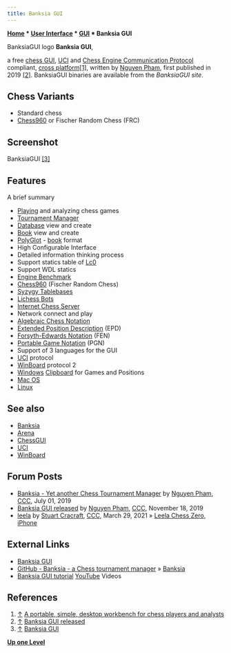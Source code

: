 ```yaml
---
title: Banksia GUI
---
```

**[Home](Home "Home") * [User Interface](User_Interface "User Interface") * [GUI](GUI "GUI") * Banksia GUI**

[](https://banksiagui.com/) BanksiaGUI logo
**Banksia GUI**,

a free [chess GUI](GUI "GUI"), [UCI](UCI "UCI") and [Chess Engine Communication Protocol](Chess_Engine_Communication_Protocol "Chess Engine Communication Protocol") compliant, [cross platform](https://en.wikipedia.org/wiki/Cross-platform)<a id="cite-note-1" href="#cite-ref-1">[1]</a>, written by [Nguyen Pham](Pham_Hong_Nguyen "Pham Hong Nguyen"), first published in 2019 <a id="cite-note-2" href="#cite-ref-2">[2]</a>.
BanksiaGUI binaries are available from the *BanksiaGUI site*.

## Chess Variants

- Standard chess
- [Chess960](Chess960 "Chess960") or Fischer Random Chess (FRC)

## Screenshot

[](https://banksiagui.com/)
BanksiaGUI <a id="cite-note-3" href="#cite-ref-3">[3]</a>

## Features

A brief summary

- [Playing](Chess_Game "Chess Game") and analyzing chess games
- [Tournament Manager](Tournament_Manager "Tournament Manager")
- [Database](Databases "Databases") view and create
- [Book](Opening_Book "Opening Book") view and create
- [PolyGlot](PolyGlot "PolyGlot") - [book](Opening_Book "Opening Book") format
- High Configurable Interface
- Detailed information thinking process
- Support statics table of [Lc0](Leela_Chess_Zero#Lc0 "Leela Chess Zero")
- Support WDL statics
- [Engine Benchmark](index.php?title=Engine_Benchmark&action=edit&redlink=1 "Engine Benchmark (page does not exist)")
- [Chess960](Chess960 "Chess960") (Fischer Random Chess)
- [Syzygy Tablebases](Syzygy_Bases "Syzygy Bases")
- [Lichess Bots](index.php?title=Lichess_Bots&action=edit&redlink=1 "Lichess Bots (page does not exist)")
- [Internet Chess Server](Chess_Server "Chess Server")
- Network connect and play
- [Algebraic Chess Notation](Algebraic_Chess_Notation "Algebraic Chess Notation")
- [Extended Position Description](Extended_Position_Description "Extended Position Description") (EPD)
- [Forsyth-Edwards Notation](Forsyth-Edwards_Notation "Forsyth-Edwards Notation") (FEN)
- [Portable Game Notation](Portable_Game_Notation "Portable Game Notation") (PGN)
- Support of 3 languages for the GUI
- [UCI](UCI "UCI") protocol
- [WinBoard](WinBoard "WinBoard") protocol 2
- [Windows](Windows "Windows") [Clipboard](https://en.wikipedia.org/wiki/Clipboard_%28software%29) for Games and Positions
- [Mac OS](Mac_OS "Mac OS")
- [Linux](Linux "Linux")

## See also

- [Banksia](Banksia "Banksia")
- [Arena](Arena "Arena")
- [ChessGUI](ChessGUI "ChessGUI")
- [UCI](UCI "UCI")
- [WinBoard](WinBoard "WinBoard")

## Forum Posts

- [Banksia - Yet another Chess Tournament Manager](http://talkchess.com/forum3/viewtopic.php?f=7&t=71157&hilit=banksia) by [Nguyen Pham](Pham_Hong_Nguyen "Pham Hong Nguyen"), [CCC](CCC "CCC"), July 01, 2019
- [Banksia GUI released](http://talkchess.com/forum3/viewtopic.php?f=2&t=72350) by [Nguyen Pham](Pham_Hong_Nguyen "Pham Hong Nguyen"), [CCC](CCC "CCC"), November 18, 2019
- [leela](http://www.talkchess.com/forum3/viewtopic.php?f=7&t=76948) by [Stuart Cracraft](Stuart_Cracraft "Stuart Cracraft"), [CCC](CCC "CCC"), March 29, 2021 » [Leela Chess Zero](Leela_Chess_Zero "Leela Chess Zero"), [iPhone](index.php?title=IPhone&action=edit&redlink=1 "IPhone (page does not exist)")

## External Links

- [Banksia GUI](https://banksiagui.com/)
- [GitHub - Banksia - a Chess tournament manager](https://github.com/nguyenpham/banksia) » [Banksia](Banksia "Banksia")
- [Banksia GUI tutorial](https://www.youtube.com/channel/UCwzPwT0syFRiNILDpf6Q0KQ) [YouTube](https://en.wikipedia.org/wiki/YouTube) Videos

## References

1. <a id="cite-ref-1" href="#cite-note-1">↑</a> [A portable, simple, desktop workbench for chess players and analysts](https://BanksiaGUI.com:)
1. <a id="cite-ref-2" href="#cite-note-2">↑</a> [Banksia GUI released](http://talkchess.com/forum3/viewtopic.php?f=2&t=72350)
1. <a id="cite-ref-3" href="#cite-note-3">↑</a> [Banksia GUI](https://banksiagui.com/)

**[Up one Level](GUI "GUI")**

